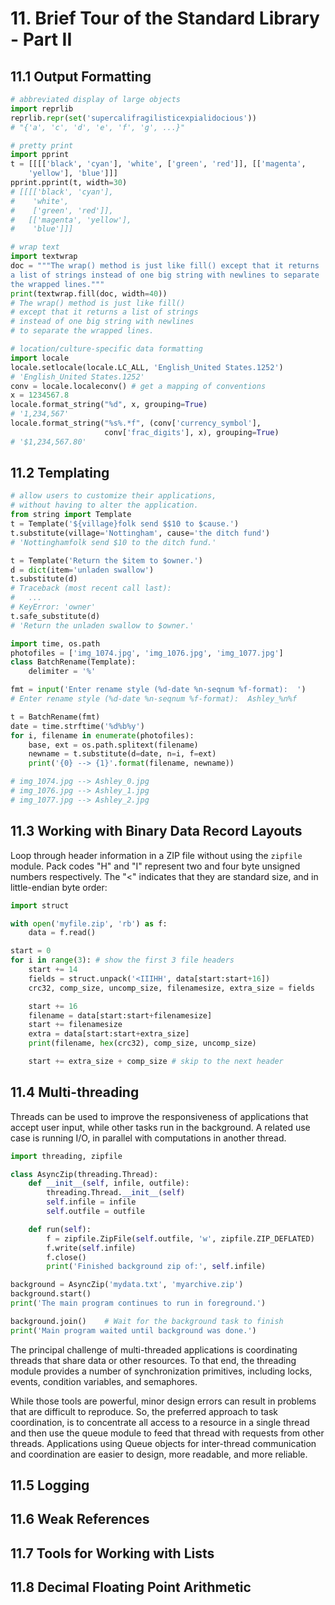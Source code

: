 # 11. Brief Tour of the Standard Library - Part II
## 11.1 Output Formatting
```py
# abbreviated display of large objects
import reprlib
reprlib.repr(set('supercalifragilisticexpialidocious'))
# "{'a', 'c', 'd', 'e', 'f', 'g', ...}"

# pretty print
import pprint
t = [[[['black', 'cyan'], 'white', ['green', 'red']], [['magenta',
    'yellow'], 'blue']]]
pprint.pprint(t, width=30)
# [[[['black', 'cyan'],
#    'white',
#    ['green', 'red']],
#   [['magenta', 'yellow'],
#    'blue']]]

# wrap text
import textwrap
doc = """The wrap() method is just like fill() except that it returns
a list of strings instead of one big string with newlines to separate
the wrapped lines."""
print(textwrap.fill(doc, width=40))
# The wrap() method is just like fill()
# except that it returns a list of strings
# instead of one big string with newlines
# to separate the wrapped lines.

# location/culture-specific data formatting
import locale
locale.setlocale(locale.LC_ALL, 'English_United States.1252')
# 'English_United States.1252'
conv = locale.localeconv() # get a mapping of conventions
x = 1234567.8
locale.format_string("%d", x, grouping=True)
# '1,234,567'
locale.format_string("%s%.*f", (conv['currency_symbol'],
                     conv['frac_digits'], x), grouping=True)
# '$1,234,567.80'
```

## 11.2 Templating
```py
# allow users to customize their applications,
# without having to alter the application.
from string import Template
t = Template('${village}folk send $$10 to $cause.')
t.substitute(village='Nottingham', cause='the ditch fund')
# 'Nottinghamfolk send $10 to the ditch fund.'

t = Template('Return the $item to $owner.')
d = dict(item='unladen swallow')
t.substitute(d)
# Traceback (most recent call last):
#   ...
# KeyError: 'owner'
t.safe_substitute(d)
# 'Return the unladen swallow to $owner.'

import time, os.path
photofiles = ['img_1074.jpg', 'img_1076.jpg', 'img_1077.jpg']
class BatchRename(Template):
    delimiter = '%'

fmt = input('Enter rename style (%d-date %n-seqnum %f-format):  ')
# Enter rename style (%d-date %n-seqnum %f-format):  Ashley_%n%f

t = BatchRename(fmt)
date = time.strftime('%d%b%y')
for i, filename in enumerate(photofiles):
    base, ext = os.path.splitext(filename)
    newname = t.substitute(d=date, n=i, f=ext)
    print('{0} --> {1}'.format(filename, newname))

# img_1074.jpg --> Ashley_0.jpg
# img_1076.jpg --> Ashley_1.jpg
# img_1077.jpg --> Ashley_2.jpg
```

## 11.3 Working with Binary Data Record Layouts
Loop through header information in a ZIP file without using the `zipfile` module. Pack codes "H" and "I" represent two and four byte unsigned numbers respectively. The "<" indicates that they are standard size, and in little-endian byte order:
```py
import struct

with open('myfile.zip', 'rb') as f:
    data = f.read()

start = 0
for i in range(3): # show the first 3 file headers
    start += 14
    fields = struct.unpack('<IIIHH', data[start:start+16])
    crc32, comp_size, uncomp_size, filenamesize, extra_size = fields

    start += 16
    filename = data[start:start+filenamesize]
    start += filenamesize
    extra = data[start:start+extra_size]
    print(filename, hex(crc32), comp_size, uncomp_size)

    start += extra_size + comp_size # skip to the next header
```

## 11.4 Multi-threading
Threads can be used to improve the responsiveness of applications that accept user input, while other tasks run in the background. A related use case is running I/O, in parallel with computations in another thread.
```py
import threading, zipfile

class AsyncZip(threading.Thread):
    def __init__(self, infile, outfile):
        threading.Thread.__init__(self)
        self.infile = infile
        self.outfile = outfile

    def run(self):
        f = zipfile.ZipFile(self.outfile, 'w', zipfile.ZIP_DEFLATED)
        f.write(self.infile)
        f.close()
        print('Finished background zip of:', self.infile)

background = AsyncZip('mydata.txt', 'myarchive.zip')
background.start()
print('The main program continues to run in foreground.')

background.join()    # Wait for the background task to finish
print('Main program waited until background was done.')

```

The principal challenge of multi-threaded applications is coordinating threads that share data or other resources. To that end, the threading module provides a number of synchronization primitives, including locks, events, condition variables, and semaphores.

While those tools are powerful, minor design errors can result in problems that are difficult to reproduce. So, the preferred approach to task coordination, is to concentrate all access to a resource in a single thread and then use the queue module to feed that thread with requests from other threads. Applications using Queue objects for inter-thread communication and coordination are easier to design, more readable, and more reliable.

## 11.5 Logging




## 11.6 Weak References




## 11.7 Tools for Working with Lists




## 11.8 Decimal Floating Point Arithmetic